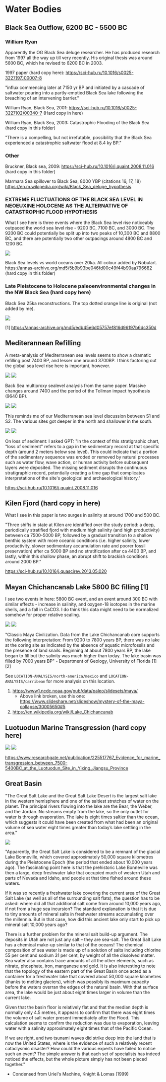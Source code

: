 # Water Bodies

## Black Sea Outflow, 6200 BC - 5500 BC

### William Ryan

Apparently the OG Black Sea deluge researcher. He has produced research from 1997 all the way up till very recently. His original thesis was around 5600 BC, which he revised to 6200 BC in 2003.

1997 paper (hard copy here): https://sci-hub.ru/10.1016/s0025-3227(97)00007-8

"influx commencing later at 7150 yr BP and initiated by a cascade of saltwater pouring into a partly-emptied Black Sea lake following the breaching of an intervening barrier."

William Ryan, Black Sea, 2001: https://sci-hub.ru/10.1016/s0025-3227(02)00340-7 (Hard copy in here)

William Ryan, Black Sea, 2003: Catastrophic Flooding of the Black Sea (hard copy in this folder)

"There is a compelling, but not irrefutable, possibility that the Black Sea experienced a catastrophic saltwater flood at 8.4 ky BP."

### Other

Bruckner, Black sea, 2009: https://sci-hub.ru/10.1016/j.quaint.2008.11.016 (hard copy in this folder)

Marmara Sea spillover to Black Sea, 8000 YBP (citations 16, 17, 18) https://en.m.wikipedia.org/wiki/Black_Sea_deluge_hypothesis

### EXTREME FLUCTUATIONS OF THE BLACK SEA LEVEL IN NEOEUXINE HOLOCENE AS THE ALTERNATIVE OF CATASTROPHIC FLOOD HYPOTHESIS

What I see here is three events where the Black Sea level rise noticeably outpaced the world sea level rise - 9200 BC, 7100 BC, and 3000 BC. The 9200 BC could potentially be split up into two peaks of 10,300 BC and 8800 BC, and there are potentially two other outpacings around 4800 BC and 1200 BC.

![](img/black-sea-refillings.jpg)

Black Sea levels vs world oceans over 20ka. All colour added by Nobulart. https://annas-archive.org/md5/5b9b93be046fd00c49f44b90aa796682 (hard copy in this folder)

### Late Pleistocene to Holocene paleoenvironmental changes in the NW Black Sea (hard copy here)

Black Sea 25ka reconstructions. The top dotted orange line is original (not added by me).

![](img/black-sea-25ka.jpg)

[1] https://annas-archive.org/md5/edb45e6d05757ef816d96197b6dc350d

## Mediterannean Refilling

A meta-analysis of Mediterranean sea levels seems to show a dramatic refilling post 7400 BP, and lesser one around 3700BP. I think factoring out the global sea level rise here is important, however.

![](img/med-refilling.jpg)
![](img/med-refilling2.jpg)

Back Sea multiproxy sealevel analysis from the same paper. Massive changes around 7400 and the period of the Tollman impact hypothesis (9640 BP).

![](img/med-refilling3.jpg)
![](img/med-refilling4.jpg)

This reminds me of our Mediterranean sea level discussion between S1 and S2. The various sites got deeper in the north and shallower in the south.

![](img/med-refilling5.jpg)
![](img/med-refilling6.jpg)

On loss of sediment: I asked GPT: "In the context of this stratigraphic chart, "loss of sediment" refers to a gap in the sedimentary record at that specific depth (around 2 meters below sea level). This could indicate that a portion of the sedimentary sequence was eroded or removed by natural processes such as water flow, wave action, or human activity before subsequent layers were deposited. The missing sediment disrupts the continuous stratigraphic record, potentially creating a time gap that complicates interpretations of the site's geological and archaeological history."

https://sci-hub.ru/10.1016/j.quaint.2008.11.016

## Kilen Fjord (hard copy in here)

What I see in this paper is two surges in salinity at around 1700 and 500 BC.

"Three shifts in state at Kilen are identified over the study period: a deep, periodically stratified fjord with medium high salinity (and high productivity) between ca 7500-5000 BP, followed by a gradual transition to a shallow benthic system with more oceanic conditions (i.e. higher salinity, lower productivity, slower sedimentary accumulation rate and poorer fossil preservation) after ca 5000 BP and no stratification after ca 4400 BP, and lastly, within this shallow phase, an abrupt shift to brackish conditions around 2000 BP."

https://sci-hub.ru/10.1016/j.quascirev.2013.05.020

## Mayan Chichancanab Lake 5800 BC filling [1]

I see two events in here: 5800 BC event, and an event around 300 BC with similar effects - increase in salinity, and oxygen-18 isotopes in the marine shells, and a fall in CaCO3. I do think this data might need to be normalized somehow for proper relative scaling.

![](img/chichancanab1.jpg)
![](img/chichancanab2.jpg)

"Classic Maya Civilization. Data from the Lake Chichancanab core supports the following interpretation: From 9200 to 7800 years BP, there was no lake at the coring site as indicated by the absence of aquatic microfossils and the presence of land snails. Beginning at about 7800 years BP, the lake began to fill but the salinity was much higher than today. The lake basin was filled by 7000 years BP" - Department of Geology, University of Florida [1][2]

See `LOCATION-ANALYSIS/north-america/mexico` and `LOCATION-ANALYSIS/carribean` for more analysis on this location.
1. https://www1.ncdc.noaa.gov/pub/data/paleo/slidesets/maya/
	- Above link broken, use this one: https://www.slideshare.net/slideshow/mystery-of-the-maya-collapse/30005650#5
2. https://en.wikipedia.org/wiki/Lake_Chichancanab

## Luotuodun Marine Transgression (hard copy here)

![](img/luotuodun-marine.jpg)
![](img/luotuodun-map.jpg)

https://www.researchgate.net/publication/225517767_Evidence_for_marine_transgression_between_7500-5400BC_at_the_Luotuodun_Site_in_Yixing_Jiangsu_Province

## Great Basin

"The Great Salt Lake and the Great Salt Lake Desert is the largest salt lake in the western hemisphere and one of the saltiest stretches of water on the planet. The principal rivers flowing into the lake are the Bear, the Weber, and the Jordan. No streams empty from the lake, so the only outlet for water is through evaporation. The lake is eight times saltier than the ocean, which suggests it could have been created from what had been an original volume of sea water eight times greater than today’s lake settling in the area."

![](img/great-basin.jpg)

"Apparently, the Great Salt Lake is considered to be a remnant of the glacial Lake Bonneville, which covered approximately 50,000 square kilometres during the Pleistocene Epoch (the period that ended about 10,000 years ago). The fascinating point here is that the prehistoric Lake Bonneville was then a large, deep freshwater lake that occupied much of western Utah and parts of Nevada and Idaho, and people at that time fished around these waters.

If it was so recently a freshwater lake covering the current area of the Great Salt Lake (as well as all of the surrounding salt flats), the question has to be asked: where did all that additional salt come from around 10,000 years ago, if not from a huge sea incursion? The standard explanation is that it is due to tiny amounts of mineral salts in freshwater streams accumulating over the millennia. But in that case, how did this ancient lake only start to pick up mineral salt 10,000 years ago? 

There is a further problem for the mineral salt build-up argument. The deposits in Utah are not just any salt – they are sea-salt. The Great Salt Lake has a chemical make-up similar to that of the oceans! The chemical composition of sea water is made up of a solution of salts including chlorine 55 per cent and sodium 31 per cent, by weight of all the dissolved matter. Sea water also contains trace amounts of all the other elements, such as nitrate, phosphate, iron, manganese and gold.  It is also interesting to note that the topology of the eastern part of the Great Basin once acted as a container for a freshwater lake that covered about 50,000 square kilometres (thanks to melting glaciers), which was possibly its maximum capacity before the waters overran the edges of the natural basin. With that surface area, the lake would be just about eight times larger in volume than the current lake. 

Given that the basin floor is relatively flat and that the median depth is normally only 4.5 metres, it appears to confirm that there was eight times the volume of salt water present immediately after the Flood. This calculation seems to confirm the reduction was due to evaporation, leaving water with a salinity approximately eight times that of the Pacific Ocean. 

If we are right, and two tsunami waves did strike deep into the land that is now the United States, where is the evidence of such a relatively recent cataclysmic disaster? How could the various experts have failed to notice such an event? The simple answer is that each set of specialists has indeed noticed the effects, but the whole picture simply has not been pieced together." 

- Condensed from Uriel's Machine, Knight & Lomas (1999)
